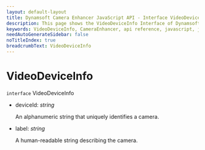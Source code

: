 ```yaml
---
layout: default-layout
title: Dynamsoft Camera Enhancer JavaScript API - Interface VideoDeviceInfo
description: This page shows the VideoDeviceInfo Interface of Dynamsoft Camera Enhancer JavaScript SDK.
keywords: VideoDeviceInfo, CameraEnhancer, api reference, javascript, js
needAutoGenerateSidebar: false
noTitleIndex: true
breadcrumbText: VideoDeviceInfo
---
```


# VideoDeviceInfo

`interface` VideoDeviceInfo

* deviceId: *string*

  An alphanumeric string that uniquely identifies a camera.

* label: *string*

  A human-readable string describing the camera.
